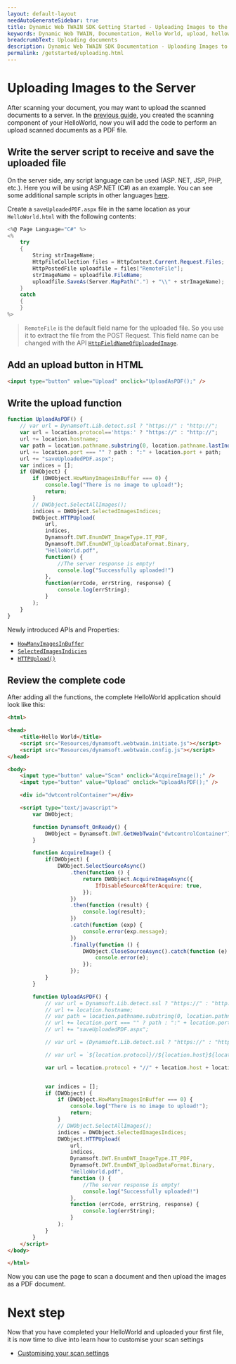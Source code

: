```yaml
---
layout: default-layout
needAutoGenerateSidebar: true
title: Dynamic Web TWAIN SDK Getting Started - Uploading Images to the Server
keywords: Dynamic Web TWAIN, Documentation, Hello World, upload, helloworld
breadcrumbText: Uploading documents
description: Dynamic Web TWAIN SDK Documentation - Uploading Images to the Server
permalink: /getstarted/uploading.html
---
```


# Uploading Images to the Server

After scanning your document, you may want to upload the scanned documents to a server. In the [previous guide]({{site.getstarted}}helloworld.html), you created the scanning component of your HelloWorld, now you will add the code to perform an upload scanned documents as a PDF file.

## Write the server script to receive and save the uploaded file

<!-- TODO: Greatly Improve descriptors here -->

On the server side, any script language can be used (ASP. NET, JSP, PHP, etc.). Here you will be using ASP.NET (C#) as an example. You can see some additional sample scripts in other languages [here]({{site.indepth}}development/Server-script.html#how-to-process-uploaded-files).


Create a `saveUploadedPDF.aspx` file in the same location as your `HelloWorld.html` with the following contents:

``` csharp
<%@ Page Language="C#" %>
<%
    try
    {
        String strImageName;
        HttpFileCollection files = HttpContext.Current.Request.Files;
        HttpPostedFile uploadfile = files["RemoteFile"];
        strImageName = uploadfile.FileName;
        uploadfile.SaveAs(Server.MapPath(".") + "\\" + strImageName);
    }
    catch
    {
    }
%>
```

> `RemoteFile` is the default field name for the uploaded file. So you use it to extract the file from the POST Request. This field name can be changed with the API [`HttpFieldNameOfUploadedImage`]({{site.info}}api/WebTwain_IO.html#httpfieldnameofuploadedimage).

## Add an upload button in HTML

``` html
<input type="button" value="Upload" onclick="UploadAsPDF();" />
```

## Write the upload function

``` javascript
function UploadAsPDF() {
    // var url = Dynamsoft.Lib.detect.ssl ? "https://" : "http://";
    var url = location.protocol=='https:' ? "https://" : "http://";
    url += location.hostname;
    var path = location.pathname.substring(0, location.pathname.lastIndexOf("/") + 1);
    url += location.port === "" ? path : ":" + location.port + path;
    url += "saveUploadedPDF.aspx";
    var indices = [];
    if (DWObject) {
        if (DWObject.HowManyImagesInBuffer === 0) {
            console.log("There is no image to upload!");
            return;
        }
        // DWObject.SelectAllImages();
        indices = DWObject.SelectedImagesIndices;
        DWObject.HTTPUpload(
            url,
            indices,
            Dynamsoft.DWT.EnumDWT_ImageType.IT_PDF,
            Dynamsoft.DWT.EnumDWT_UploadDataFormat.Binary,
            "HelloWorld.pdf",
            function() {
                //The server response is empty!
                console.log("Successfully uploaded!")
            },
            function(errCode, errString, response) {
                console.log(errString);
            }
        );
    }
}
```

<!-- To perform the upload, you will use the following APIs and Properties: -->
Newly introduced APIs and Properties:
<!-- - [`Dynamsoft.Lib.detect.ssl`]() -->

- [`HowManyImagesInBuffer`]({{site.info}}api/WebTwain_Buffer.html#howmanyimagesinbuffer)
- [`SelectedImagesIndicies`]({{site.info}}api/WebTwain_Buffer.html#selectedimagesindices)
- [`HTTPUpload()`]({{site.info}}api/WebTwain_IO.html#httpupload)

## Review the complete code

After adding all the functions, the complete HelloWorld application should look like this:

```html
<html>

<head>
    <title>Hello World</title>
    <script src="Resources/dynamsoft.webtwain.initiate.js"></script>
    <script src="Resources/dynamsoft.webtwain.config.js"></script>
</head>

<body>
    <input type="button" value="Scan" onclick="AcquireImage();" />
    <input type="button" value="Upload" onclick="UploadAsPDF();" />

    <div id="dwtcontrolContainer"></div>

    <script type="text/javascript">
        var DWObject;

        function Dynamsoft_OnReady() {
            DWObject = Dynamsoft.DWT.GetWebTwain("dwtcontrolContainer");
        }

        function AcquireImage() {
            if(DWObject) {
                DWObject.SelectSourceAsync()
                    .then(function () {
                        return DWObject.AcquireImageAsync({
                            IfDisableSourceAfterAcquire: true,
                        });
                    })
                    .then(function (result) {
                        console.log(result);
                    })
                    .catch(function (exp) {
                        console.error(exp.message);
                    })
                    .finally(function () {
                        DWObject.CloseSourceAsync().catch(function (e) {
                            console.error(e);
                        });
                    });
            }
        }

        function UploadAsPDF() {
            // var url = Dynamsoft.Lib.detect.ssl ? "https://" : "http://";
            // url += location.hostname;
            // var path = location.pathname.substring(0, location.pathname.lastIndexOf("/") + 1);
            // url += location.port === "" ? path : ":" + location.port + path;
            // url += "saveUploadedPDF.aspx";

            // var url = (Dynamsoft.Lib.detect.ssl ? "https://" : "http://") + location.hostname + (location.port === "" ? location.pathname.substring(0, location.pathname.lastIndexOf("/") + 1) : ":" + location.port + location.pathname.substring(0, location.pathname.lastIndexOf("/") + 1)) + "saveUploadedPDF.aspx";

            // var url = `${location.protocol}//${location.host}${location.pathname.substring(0, location.pathname.lastIndexOf("/") + 1)}saveUploadedPDF.aspx`;

            var url = location.protocol + "//" + location.host + location.pathname.substring(0, location.pathname.lastIndexOf("/") + 1) + "saveUploadedPDF.aspx";


            var indices = [];
            if (DWObject) {
                if (DWObject.HowManyImagesInBuffer === 0) {
                    console.log("There is no image to upload!");
                    return;
                }
                // DWObject.SelectAllImages();
                indices = DWObject.SelectedImagesIndices;
                DWObject.HTTPUpload(
                    url,
                    indices,
                    Dynamsoft.DWT.EnumDWT_ImageType.IT_PDF,
                    Dynamsoft.DWT.EnumDWT_UploadDataFormat.Binary,
                    "HelloWorld.pdf",
                    function () {
                        //The server response is empty!
                        console.log("Successfully uploaded!")
                    },
                    function (errCode, errString, response) {
                        console.log(errString);
                    }
                );
            }
        }
    </script>
</body>

</html>
```

Now you can use the page to scan a document and then upload the images as a PDF document.

<!-- ## Get document scan & upload sample

These samples are not the Hello World with upload
- [Try scan & upload online demo](https://demo.dynamsoft.com/Samples/dwt/Scan-Documents-and-Upload-Them/DWT_Scan_Upload_Demo.html)
- [Get scan & upload sample source code](https://www.dynamsoft.com/web-twain/sample-downloads/?demoSampleId=4) -->


# Next step

Now that you have completed your HelloWorld and uploaded your first file, it is now time to dive into learn how to customise your scan settings

<!-- - [Review HelloWorld]({{site.getstarted}}helloworld.html) -->
- [Customising your scan settings]({{site.getstarted}}scansettings.html)
<!-- - [Editing your images]({{site.getstarted}}editing.html) -->
